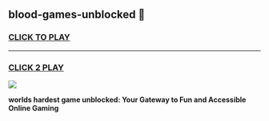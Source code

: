 
## blood-games-unblocked 👋
<h3>
<a href="https://premium.freeplayer.one?title=blood-games-unblocked&ref=14F">CLICK TO PLAY</a></h3>
<hr>

<h3>
<a href="https://premium.freeplayer.one?title=blood-games-unblocked&ref=14F">CLICK 2 PLAY</a>
  
</h3>

<a href="https://premium.freeplayer.one?title=blood-games-unblocked&ref=12F/"><img src="https://clearcache.store/games.png"></a>


**worlds hardest game unblocked: Your Gateway to Fun and Accessible Online Gaming**
